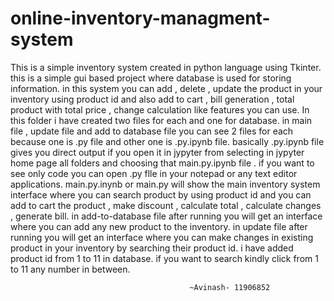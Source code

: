 # online-inventory-managment-system
 This is a simple inventory system created in python language using Tkinter. this is a simple gui based project where  database is used for storing information. in this system you can add , delete , update the product in your inventory using product id and also add to cart , bill generation , total product with total price , change calculation like features you can use.
 In this folder i have created two files for each and one for database. in main file , update file and add to database file you can see 2 files for each because one is .py file and other one is .py.ipynb file. basically .py.ipynb file gives you direct output if you open it in jypyter from selecting in jypyter home page all folders and choosing that main.py.ipynb file . if you want to see only code you can open .py flle in your notepad or any text editor applications.
 												main.py.inynb or main.py will show the main inventory system interface where you can search product by using product id and you can add to cart the product , make discount , calculate total , calculate changes , generate bill.
 	in add-to-database file after running you will get an interface where you can add any new product to the inventory.
 	   											in update file after running you will get an interface where you can 
 make changes in existing product in your inventory by searching their product id. i have added product id from 1 to 11 in database. if you want to search kindly 
 click from 1 to 11 any number in between.

 											~Avinash- 11906852

















